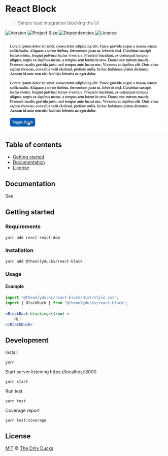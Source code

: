 # React Block

> Simple load integration blocking the UI

![Version](https://img.shields.io/github/package-json/v/theonlyducks/react-block-duck)
![Project Size](https://img.shields.io/bundlephobia/min/@theonlyducks/react-block@latest)
![Dependencies](https://img.shields.io/github/languages/top/theonlyducks/react-block-duck)
![Licence](https://img.shields.io/github/license/theonlyducks/react-block-duck)

<img src="./preview.gif" width="500" height="auto">

## Table of contents
- [Getting started](#getting-started)
- [Documentation](#documentation)
- [License](#license)

## Documentation

See 

## Getting started

### Requirements

```shell
yarn add react react-dom
```

### Installation

```shell
yarn add @theonlyducks/react-block
```

### Usage

#### Example

```jsx
import '@theonlyducks/react-block/dist/style.css';
import { BlockDuck } from "@theonlyducks/react-block";

<BlockDuck blocking={true} >
    Hi!
</BlockDuck>
```

## Development

Install
```shell
yarn
```

Start server listening https://localhost:3000
```shell
yarn start
```

Run test 
```shell
yarn test
```

Coverage report
```shell
yarn test:coverage
```

## License
[MIT](https://opensource.org/licenses/MIT) © [The Only Ducks](https://github.com/theonlyducks)
